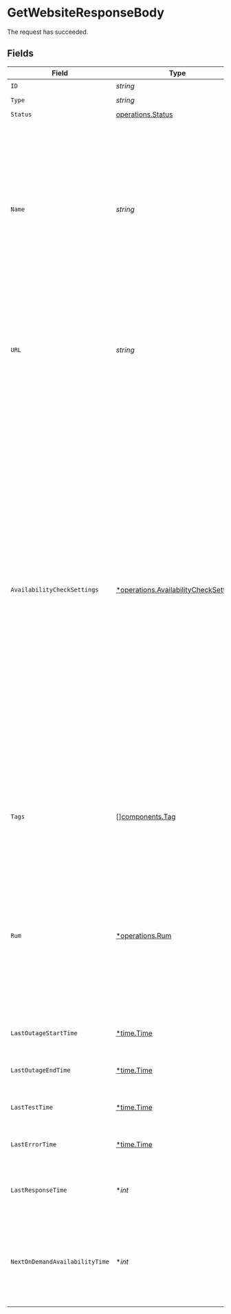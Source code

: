 # GetWebsiteResponseBody

The request has succeeded.


## Fields

| Field                                                                                                                                                                                                                                                                                                                                                                                                                                                                                                                                                                                             | Type                                                                                                                                                                                                                                                                                                                                                                                                                                                                                                                                                                                              | Required                                                                                                                                                                                                                                                                                                                                                                                                                                                                                                                                                                                          | Description                                                                                                                                                                                                                                                                                                                                                                                                                                                                                                                                                                                       | Example                                                                                                                                                                                                                                                                                                                                                                                                                                                                                                                                                                                           |
| ------------------------------------------------------------------------------------------------------------------------------------------------------------------------------------------------------------------------------------------------------------------------------------------------------------------------------------------------------------------------------------------------------------------------------------------------------------------------------------------------------------------------------------------------------------------------------------------------- | ------------------------------------------------------------------------------------------------------------------------------------------------------------------------------------------------------------------------------------------------------------------------------------------------------------------------------------------------------------------------------------------------------------------------------------------------------------------------------------------------------------------------------------------------------------------------------------------------- | ------------------------------------------------------------------------------------------------------------------------------------------------------------------------------------------------------------------------------------------------------------------------------------------------------------------------------------------------------------------------------------------------------------------------------------------------------------------------------------------------------------------------------------------------------------------------------------------------- | ------------------------------------------------------------------------------------------------------------------------------------------------------------------------------------------------------------------------------------------------------------------------------------------------------------------------------------------------------------------------------------------------------------------------------------------------------------------------------------------------------------------------------------------------------------------------------------------------- | ------------------------------------------------------------------------------------------------------------------------------------------------------------------------------------------------------------------------------------------------------------------------------------------------------------------------------------------------------------------------------------------------------------------------------------------------------------------------------------------------------------------------------------------------------------------------------------------------- |
| `ID`                                                                                                                                                                                                                                                                                                                                                                                                                                                                                                                                                                                              | *string*                                                                                                                                                                                                                                                                                                                                                                                                                                                                                                                                                                                          | :heavy_check_mark:                                                                                                                                                                                                                                                                                                                                                                                                                                                                                                                                                                                | N/A                                                                                                                                                                                                                                                                                                                                                                                                                                                                                                                                                                                               | e-1448474379026206720                                                                                                                                                                                                                                                                                                                                                                                                                                                                                                                                                                             |
| `Type`                                                                                                                                                                                                                                                                                                                                                                                                                                                                                                                                                                                            | *string*                                                                                                                                                                                                                                                                                                                                                                                                                                                                                                                                                                                          | :heavy_check_mark:                                                                                                                                                                                                                                                                                                                                                                                                                                                                                                                                                                                | N/A                                                                                                                                                                                                                                                                                                                                                                                                                                                                                                                                                                                               | Website                                                                                                                                                                                                                                                                                                                                                                                                                                                                                                                                                                                           |
| `Status`                                                                                                                                                                                                                                                                                                                                                                                                                                                                                                                                                                                          | [operations.Status](../../models/operations/status.md)                                                                                                                                                                                                                                                                                                                                                                                                                                                                                                                                            | :heavy_check_mark:                                                                                                                                                                                                                                                                                                                                                                                                                                                                                                                                                                                | N/A                                                                                                                                                                                                                                                                                                                                                                                                                                                                                                                                                                                               | up                                                                                                                                                                                                                                                                                                                                                                                                                                                                                                                                                                                                |
| `Name`                                                                                                                                                                                                                                                                                                                                                                                                                                                                                                                                                                                            | *string*                                                                                                                                                                                                                                                                                                                                                                                                                                                                                                                                                                                          | :heavy_check_mark:                                                                                                                                                                                                                                                                                                                                                                                                                                                                                                                                                                                |   Name of the website, which must be unique within the organization.<br/>  The website must also not contain any control characters, any white space other than space (U+0020), or any consecutive, leading or trailing spaces.                                                                                                                                                                                                                                                                                                                                                                   | solarwinds.com                                                                                                                                                                                                                                                                                                                                                                                                                                                                                                                                                                                    |
| `URL`                                                                                                                                                                                                                                                                                                                                                                                                                                                                                                                                                                                             | *string*                                                                                                                                                                                                                                                                                                                                                                                                                                                                                                                                                                                          | :heavy_check_mark:                                                                                                                                                                                                                                                                                                                                                                                                                                                                                                                                                                                | URL of the website. Must be a valid URL with no leading or trailing white space. Must not contain invalid port number (>65535).                                                                                                                                                                                                                                                                                                                                                                                                                                                                   | https://www.solarwinds.com                                                                                                                                                                                                                                                                                                                                                                                                                                                                                                                                                                        |
| `AvailabilityCheckSettings`                                                                                                                                                                                                                                                                                                                                                                                                                                                                                                                                                                       | [*operations.AvailabilityCheckSettings](../../models/operations/availabilitychecksettings.md)                                                                                                                                                                                                                                                                                                                                                                                                                                                                                                     | :heavy_minus_sign:                                                                                                                                                                                                                                                                                                                                                                                                                                                                                                                                                                                |   Use this field to configure availability tests for the website.<br/>  You are required to configure at least availability monitoring or real user monitoring to be able to create website.                                                                                                                                                                                                                                                                                                                                                                                                      | {<br/>"checkForString": {<br/>"operator": "CONTAINS",<br/>"value": "string"<br/>},<br/>"testIntervalInSeconds": 14400,<br/>"protocols": [<br/>"HTTP",<br/>"HTTPS"<br/>],<br/>"platformOptions": {<br/>"probePlatforms": [<br/>"AWS"<br/>],<br/>"testFromAll": true<br/>},<br/>"testFrom": {<br/>"type": "REGION",<br/>"values": [<br/>"NA"<br/>]<br/>},<br/>"ssl": {<br/>"enabled": true,<br/>"daysPriorToExpiration": 7,<br/>"ignoreIntermediateCertificates": true<br/>},<br/>"customHeaders": [<br/>{<br/>"name": "string",<br/>"value": "string"<br/>}<br/>],<br/>"allowInsecureRenegotiation": true,<br/>"postData": "{\"example\": \"value\"}",<br/>"outageConfiguration": {<br/>"failingTestLocations": "all",<br/>"consecutiveForDown": 3<br/>}<br/>} |
| `Tags`                                                                                                                                                                                                                                                                                                                                                                                                                                                                                                                                                                                            | [][components.Tag](../../models/components/tag.md)                                                                                                                                                                                                                                                                                                                                                                                                                                                                                                                                                | :heavy_minus_sign:                                                                                                                                                                                                                                                                                                                                                                                                                                                                                                                                                                                | Entity tags. Tag is a key-value pair, where there may be only single tag value for the same key.                                                                                                                                                                                                                                                                                                                                                                                                                                                                                                  | [<br/>{<br/>"key": "environment",<br/>"value": "production"<br/>}<br/>]                                                                                                                                                                                                                                                                                                                                                                                                                                                                                                                           |
| `Rum`                                                                                                                                                                                                                                                                                                                                                                                                                                                                                                                                                                                             | [*operations.Rum](../../models/operations/rum.md)                                                                                                                                                                                                                                                                                                                                                                                                                                                                                                                                                 | :heavy_minus_sign:                                                                                                                                                                                                                                                                                                                                                                                                                                                                                                                                                                                | Use this field to configure real user monitoring (RUM) for the website.<br/>You are required to configure at least availability monitoring or real user monitoring to be able to create website.                                                                                                                                                                                                                                                                                                                                                                                                  | {<br/>"apdexTimeInSeconds": 4,<br/>"snippet": "string",<br/>"spa": true<br/>}                                                                                                                                                                                                                                                                                                                                                                                                                                                                                                                     |
| `LastOutageStartTime`                                                                                                                                                                                                                                                                                                                                                                                                                                                                                                                                                                             | [*time.Time](https://pkg.go.dev/time#Time)                                                                                                                                                                                                                                                                                                                                                                                                                                                                                                                                                        | :heavy_minus_sign:                                                                                                                                                                                                                                                                                                                                                                                                                                                                                                                                                                                | Time when the last outage started.                                                                                                                                                                                                                                                                                                                                                                                                                                                                                                                                                                | 2025-01-15T14:31:19.735Z                                                                                                                                                                                                                                                                                                                                                                                                                                                                                                                                                                          |
| `LastOutageEndTime`                                                                                                                                                                                                                                                                                                                                                                                                                                                                                                                                                                               | [*time.Time](https://pkg.go.dev/time#Time)                                                                                                                                                                                                                                                                                                                                                                                                                                                                                                                                                        | :heavy_minus_sign:                                                                                                                                                                                                                                                                                                                                                                                                                                                                                                                                                                                | Time when the last outage ended.                                                                                                                                                                                                                                                                                                                                                                                                                                                                                                                                                                  | 2025-01-15T14:31:19.735Z                                                                                                                                                                                                                                                                                                                                                                                                                                                                                                                                                                          |
| `LastTestTime`                                                                                                                                                                                                                                                                                                                                                                                                                                                                                                                                                                                    | [*time.Time](https://pkg.go.dev/time#Time)                                                                                                                                                                                                                                                                                                                                                                                                                                                                                                                                                        | :heavy_minus_sign:                                                                                                                                                                                                                                                                                                                                                                                                                                                                                                                                                                                | Time when the last test was performed.                                                                                                                                                                                                                                                                                                                                                                                                                                                                                                                                                            | 2025-01-15T14:31:19.735Z                                                                                                                                                                                                                                                                                                                                                                                                                                                                                                                                                                          |
| `LastErrorTime`                                                                                                                                                                                                                                                                                                                                                                                                                                                                                                                                                                                   | [*time.Time](https://pkg.go.dev/time#Time)                                                                                                                                                                                                                                                                                                                                                                                                                                                                                                                                                        | :heavy_minus_sign:                                                                                                                                                                                                                                                                                                                                                                                                                                                                                                                                                                                | Last time when a synthetic test failed.                                                                                                                                                                                                                                                                                                                                                                                                                                                                                                                                                           | 2025-01-15T14:31:19.735Z                                                                                                                                                                                                                                                                                                                                                                                                                                                                                                                                                                          |
| `LastResponseTime`                                                                                                                                                                                                                                                                                                                                                                                                                                                                                                                                                                                | **int*                                                                                                                                                                                                                                                                                                                                                                                                                                                                                                                                                                                            | :heavy_minus_sign:                                                                                                                                                                                                                                                                                                                                                                                                                                                                                                                                                                                | Response time from the last synthetic check in milliseconds.                                                                                                                                                                                                                                                                                                                                                                                                                                                                                                                                      | 376                                                                                                                                                                                                                                                                                                                                                                                                                                                                                                                                                                                               |
| `NextOnDemandAvailabilityTime`                                                                                                                                                                                                                                                                                                                                                                                                                                                                                                                                                                    | **int*                                                                                                                                                                                                                                                                                                                                                                                                                                                                                                                                                                                            | :heavy_minus_sign:                                                                                                                                                                                                                                                                                                                                                                                                                                                                                                                                                                                | Timestamp for when the next on-demand check could be executed. If at '0', it means you can execute it anytime.                                                                                                                                                                                                                                                                                                                                                                                                                                                                                    | 0                                                                                                                                                                                                                                                                                                                                                                                                                                                                                                                                                                                                 |